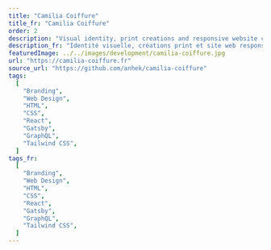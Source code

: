 ```yaml
---
title: "Camilia Coiffure"
title_fr: "Camilia Coiffure"
order: 2
description: "Visual identity, print creations and responsive website created with GatsbyJS and Tailwind CSS."
description_fr: "Identité visuelle, créations print et site web responsive réalisé avec GatsbySJ et Tailwind CSS."
featuredImage: ../../images/development/camilia-coiffure.jpg
url: "https://camilia-coiffure.fr"
source_url: "https://github.com/anhek/camilia-coiffure"
tags:
  [
    "Branding",
    "Web Design",
    "HTML",
    "CSS",
    "React",
    "Gatsby",
    "GraphQL",
    "Tailwind CSS",
  ]
tags_fr:
  [
    "Branding",
    "Web Design",
    "HTML",
    "CSS",
    "React",
    "Gatsby",
    "GraphQL",
    "Tailwind CSS",
  ]
---
```

